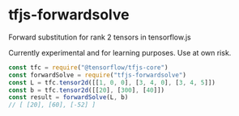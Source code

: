 # tfjs-forwardsolve
Forward substitution for rank 2 tensors in tensorflow.js

Currently experimental and for learning purposes. Use at own risk.

```js
const tfc = require("@tensorflow/tfjs-core")
const forwardSolve = require("tfjs-forwardsolve")
const L = tfc.tensor2d([[1, 0, 0], [3, 4, 0], [3, 4, 5]])
const b = tfc.tensor2d([[20], [300], [40]])
const result = forwardSolve(L, b)
// [ [20], [60], [-52] ]
```
